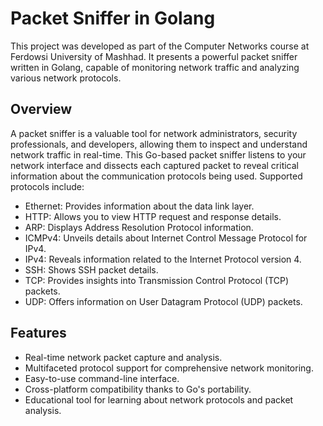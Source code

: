 # Packet Sniffer in Golang
This project was developed as part of the Computer Networks course at Ferdowsi University of Mashhad. It presents a powerful packet sniffer written in Golang, capable of monitoring network traffic and analyzing various network protocols.

## Overview
A packet sniffer is a valuable tool for network administrators, security professionals, and developers, allowing them to inspect and understand network traffic in real-time. This Go-based packet sniffer listens to your network interface and dissects each captured packet to reveal critical information about the communication protocols being used. Supported protocols include:

- Ethernet: Provides information about the data link layer.
- HTTP: Allows you to view HTTP request and response details.
- ARP: Displays Address Resolution Protocol information.
- ICMPv4: Unveils details about Internet Control Message Protocol for IPv4.
- IPv4: Reveals information related to the Internet Protocol version 4.
- SSH: Shows SSH packet details.
- TCP: Provides insights into Transmission Control Protocol (TCP) packets.
- UDP: Offers information on User Datagram Protocol (UDP) packets.

## Features
- Real-time network packet capture and analysis.
- Multifaceted protocol support for comprehensive network monitoring.
- Easy-to-use command-line interface.
- Cross-platform compatibility thanks to Go's portability.
- Educational tool for learning about network protocols and packet analysis.